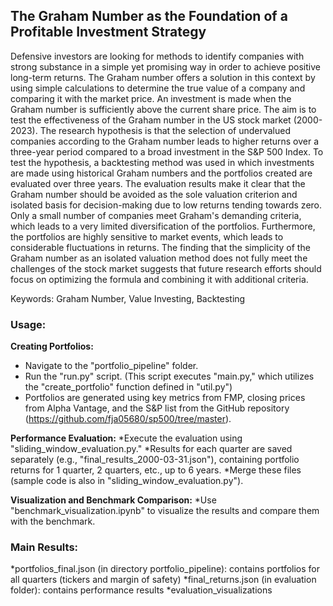 ## The Graham Number as the Foundation of a Profitable Investment Strategy
Defensive investors are looking for methods to identify companies with strong substance in a simple yet promising way in order to achieve positive long-term returns. The Graham number offers a solution in this context by using simple calculations to determine the true value of a company and comparing it with the market price. An investment is made when the Graham number is sufficiently above the current share price.
The aim is to test the effectiveness of the Graham number in the US stock market (2000-2023). The research hypothesis is that the selection of undervalued companies according to the Graham number leads to higher returns over a three-year period compared to a broad investment in the S\&P 500 Index. To test the hypothesis, a backtesting method was used in which investments are made using historical Graham numbers and the portfolios created are evaluated over three years.
The evaluation results make it clear that the Graham number should be avoided as the sole valuation criterion and isolated basis for decision-making due to low returns tending towards zero. Only a small number of companies meet Graham's demanding criteria, which leads to a very limited diversification of the portfolios. Furthermore, the portfolios are highly sensitive to market events, which leads to considerable fluctuations in returns.
The finding that the simplicity of the Graham number as an isolated valuation method does not fully meet the challenges of the stock market suggests that future research efforts should focus on optimizing the formula and combining it with additional criteria.

Keywords: Graham Number, Value Investing, Backtesting

### Usage:
**Creating Portfolios:**
* Navigate to the "portfolio_pipeline" folder.
* Run the "run.py" script. (This script executes "main.py," which utilizes the "create_portfolio" function defined in "util.py")
* Portfolios are generated using key metrics from FMP, closing prices from Alpha Vantage, and the S&P list from the GitHub repository (https://github.com/fja05680/sp500/tree/master).

**Performance Evaluation:**
*Execute the evaluation using "sliding_window_evaluation.py."
*Results for each quarter are saved separately (e.g., "final_results_2000-03-31.json"), containing portfolio returns for 1 quarter, 2 quarters, etc., up to 6 years.
*Merge these files (sample code is also in "sliding_window_evaluation.py").

**Visualization and Benchmark Comparison:**
*Use "benchmark_visualization.ipynb" to visualize the results and compare them with the benchmark.

### Main Results:
*portfolios_final.json (in directory portfolio_pipeline): contains portfolios for all quarters (tickers and margin of safety)
*final_returns.json (in evaluation folder): contains performance results
*evaluation_visualizations
